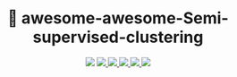 <h1 align="center"> 🚀 awesome-awesome-Semi-supervised-clustering </h1>

<p align="center">
  <img src="https://awesome.re/badge.svg">
  <a href="https://github.com/Wintersdragon/awesome-awesome-Semi-supervised-clustering">
    <img src="https://img.shields.io/badge/Awesome-AwesomeML-orange">
  </a>

  <a href="https://github.com/Wintersdragon/awesome-awesome-Semi-supervised-clustering/stargazers">
    <img src="https://img.shields.io/github/stars/Wintersdragon/awesome-awesome-Semi-supervised-clustering.svg">
  </a>

  <a href="https://github.com/Wintersdragon/awesome-awesome-Semi-supervised-clustering/network/members">
    <img src="https://img.shields.io/github/forks/Wintersdragon/awesome-awesome-Semi-supervised-clustering.svg">
  </a>

  <a href="https://github.com/Wintersdragon/awesome-awesome-Semi-supervised-clustering/issues">
    <img src="https://img.shields.io/github/issues/Wintersdragon/awesome-awesome-machine-learning">
  </a>

  <a href="https://github.com/Wintersdragon/awesome-awesome-Semi-supervised-clustering/LICENSE">
    <img src="https://img.shields.io/github/license/Wintersdragon/awesome-awesome-machine-learning">
  </a>

